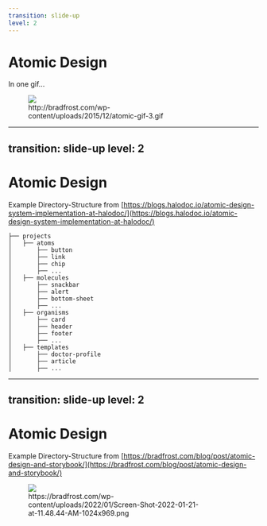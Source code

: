 ```yaml
---
transition: slide-up
level: 2
---
```


# Atomic Design

In one gif...

<figure>
  <img src="/structure/atomic-gif-3.gif"/>
  <figcaption>http://bradfrost.com/wp-content/uploads/2015/12/atomic-gif-3.gif</figcaption>
</figure>

<style>
  figure {
    width: 55%;
  }
</style>

---
transition: slide-up
level: 2
---

# Atomic Design

Example Directory-Structure from [https://blogs.halodoc.io/atomic-design-system-implementation-at-halodoc/](https://blogs.halodoc.io/atomic-design-system-implementation-at-halodoc/)
```{monaco}
├── projects
│   ├── atoms
│       ├── button
│       ├── link
│       ├── chip
│       ├── ...
│   ├── molecules
│       ├── snackbar
│       ├── alert
│       ├── bottom-sheet
│       ├── ...
│   ├── organisms
│       ├── card
│       ├── header
│       ├── footer
│       ├── ...
│   ├── templates
│       ├── doctor-profile
│       ├── article
│       ├── ...
```

---
transition: slide-up
level: 2
---

# Atomic Design

Example Directory-Structure from [https://bradfrost.com/blog/post/atomic-design-and-storybook/](https://bradfrost.com/blog/post/atomic-design-and-storybook/)

<figure>
  <img src="/structure/Screen-Shot-2022-01-21-at-11.48.44-AM-1024x969.png"/>
  <figcaption>https://bradfrost.com/wp-content/uploads/2022/01/Screen-Shot-2022-01-21-at-11.48.44-AM-1024x969.png</figcaption>
</figure>

<style>
  figure {
    width: 70%;
  }
</style>